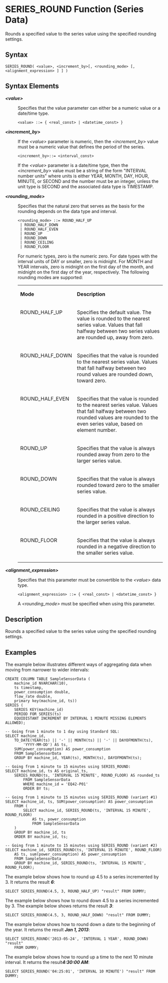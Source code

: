 <!-- loio435ec476ab494ad6b8409f22abec13fe -->

# SERIES\_ROUND Function \(Series Data\)

Rounds a specified value to the series value using the specified rounding settings.



## Syntax

```
SERIES_ROUND( <value>, <increment_by>[, <rounding_mode> [, <alignment_expression> ] ] )
```



## Syntax Elements


<dl>
<dt><b>

*<value\>*

</b></dt>
<dd>

Specifies that the value parameter can either be a numeric value or a date/time type.

```
<value> ::= { <real_const> | <datetime_const> }
```



</dd><dt><b>

*<increment\_by\>*

</b></dt>
<dd>

If the *<value\>* parameter is numeric, then the *<increment\_by\>* value must be a numeric value that defines the period of the series.

```
<increment_by>::= <interval_const>
```

If the *<value\>* parameter is a date/time type, then the *<increment\_by\>* value must be a string of the form "INTERVAL number units" where units is either YEAR, MONTH, DAY, HOUR, MINUTE, or SECOND and the number must be an integer, unless the unit type is SECOND and the associated data type is TIMESTAMP.



</dd><dt><b>

*<rounding\_mode\>*

</b></dt>
<dd>

Specifies that the natural zero that serves as the basis for the rounding depends on the data type and interval.

```
<rounding_mode> ::= ROUND_HALF_UP
 | ROUND_HALF_DOWN
 | ROUND_HALF_EVEN
 | ROUND_UP
 | ROUND_DOWN
 | ROUND_CEILING
 | ROUND_FLOOR
```

For numeric types, zero is the numeric zero. For date types with the interval units of DAY or smaller, zero is midnight. For MONTH and YEAR intervals, zero is midnight on the first day of the month, and midnight on the first day of the year, respectively. The following rounding modes are supported:


<table>
<tr>
<td valign="top">

**Mode**

</td>
<td valign="top">

**Description**

</td>
</tr>
<tr>
<td valign="top">

ROUND\_HALF\_UP

</td>
<td valign="top">

Specifies the default value. The value is rounded to the nearest series value. Values that fall halfway between two series values are rounded up, away from zero.

</td>
</tr>
<tr>
<td valign="top">

ROUND\_HALF\_DOWN

</td>
<td valign="top">

Specifies that the value is rounded to the nearest series value. Values that fall halfway between two round values are rounded down, toward zero.

</td>
</tr>
<tr>
<td valign="top">

ROUND\_HALF\_EVEN

</td>
<td valign="top">

Specifies that the value is rounded to the nearest series value. Values that fall halfway between two rounded values are rounded to the even series value, based on element number.

</td>
</tr>
<tr>
<td valign="top">

ROUND\_UP

</td>
<td valign="top">

Specifies that the value is always rounded away from zero to the larger series value.

</td>
</tr>
<tr>
<td valign="top">

ROUND\_DOWN

</td>
<td valign="top">

Specifies that the value is always rounded toward zero to the smaller series value.

</td>
</tr>
<tr>
<td valign="top">

ROUND\_CEILING

</td>
<td valign="top">

Specifies that the value is always rounded in a positive direction to the larger series value.

</td>
</tr>
<tr>
<td valign="top">

ROUND\_FLOOR

</td>
<td valign="top">

Specifies that the value is always rounded in a negative direction to the smaller series value.

</td>
</tr>
</table>



</dd><dt><b>

*<alignment\_expression\>*

</b></dt>
<dd>

Specifies that this parameter must be convertible to the *<value\>* data type.

```
<alignment_expression> ::= { <real_const> | <datetime_const> }
```

A *<rounding\_mode\>* must be specified when using this parameter.



</dd>
</dl>



## Description

Rounds a specified value to the series value using the specified rounding settings.



## Examples

The example below illustrates different ways of aggregating data when moving from narrower to wider intervals:

```
CREATE COLUMN TABLE SampleSensorData (
    machine_id NVARCHAR(10),
    ts timestamp,
    power_consumption double,
    flow_rate double,
    primary key(machine_id, ts))
SERIES (
    SERIES KEY(machine_id)
    PERIOD FOR SERIES(ts)
    EQUIDISTANT INCREMENT BY INTERVAL 1 MINUTE MISSING ELEMENTS ALLOWED);

-- Going from 1 minute to 1 day using Standard SQL:
SELECT machine_id,
    TO_DATE(YEAR(ts) || '-' || MONTH(ts) || '-' || DAYOFMONTH(ts),
        'YYYY-MM-DD') AS ts,
    SUM(power_consumption) AS power_consumption
    FROM SampleSensorData
    GROUP BY machine_id, YEAR(ts), MONTH(ts), DAYOFMONTH(ts);

-- Going from 1 minute to 15 minutes using SERIES_ROUND:
SELECT machine_id, ts AS original_ts,
    SERIES_ROUND(ts, 'INTERVAL 15 MINUTE', ROUND_FLOOR) AS rounded_ts
        FROM SampleSensorData
        WHERE machine_id = 'EQ42-P01'
        ORDER BY ts;

-- Going from 1 minute to 15 minutes using SERIES_ROUND (variant #1)
SELECT machine_id, ts, SUM(power_consumption) AS power_consumption
    FROM (
        SELECT machine_id, SERIES_ROUND(ts, 'INTERVAL 15 MINUTE', ROUND_FLOOR)
            AS ts, power_consumption
            FROM SampleSensorData
    )
    GROUP BY machine_id, ts
    ORDER BY machine_id, ts;

-- Going from 1 minute to 15 minutes using SERIES_ROUND (variant #2)
SELECT machine_id, SERIES_ROUND(ts, 'INTERVAL 15 MINUTE', ROUND_FLOOR)
    AS ts, sum(power_consumption) AS power_consumption
    FROM SampleSensorData
    GROUP BY machine_id, SERIES_ROUND(ts, 'INTERVAL 15 MINUTE', ROUND_FLOOR);
```

The example below shows how to round up 4.5 to a series incremented by 3. It returns the result ***6***:

```
SELECT SERIES_ROUND(4.5, 3, ROUND_HALF_UP) "result" FROM DUMMY;
```

The example below shows how to round down 4.5 to a series incremented by 3. The example below shows returns the result ***3***:

```
SELECT SERIES_ROUND(4.5, 3, ROUND_HALF_DOWN) "result" FROM DUMMY;
```

The example below shows how to round down a date to the beginning of the year. It returns the result ***Jan 1, 2013***:

```
SELECT SERIES_ROUND('2013-05-24', 'INTERVAL 1 YEAR', ROUND_DOWN) "result"
    FROM DUMMY;
```

The example below shows how to round up a time to the next 10 minute interval. It returns the result***4:30:00 AM***:

```
SELECT SERIES_ROUND('04:25:01', 'INTERVAL 10 MINUTE') "result" FROM DUMMY;
```

